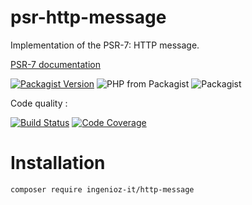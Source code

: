 # psr-http-message

Implementation of the PSR-7: HTTP message.

[PSR-7 documentation](https://www.php-fig.org/psr/psr-7/)

[![Packagist Version](https://img.shields.io/packagist/v/ingenioz-it/http-message.svg)](https://packagist.org/packages/ingenioz-it/http-message)
![PHP from Packagist](https://img.shields.io/packagist/php-v/ingenioz-it/http-message.svg)
![Packagist](https://img.shields.io/packagist/l/ingenioz-it/http-message.svg)

Code quality :

[![Build Status](https://travis-ci.com/IngeniozIT/psr3-logger.svg?branch=master)](https://travis-ci.com/IngeniozIT/psr-http-message)
[![Code Coverage](https://codecov.io/gh/IngeniozIT/psr3-logger/branch/master/graph/badge.svg)](https://codecov.io/gh/IngeniozIT/psr-http-message)

# Installation

```sh
composer require ingenioz-it/http-message
```
